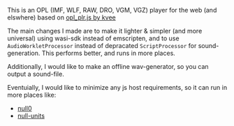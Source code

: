 This is an OPL (IMF, WLF, RAW, DRO, VGM, VGZ) player for the web (and elswhere) based on [opl_plr.js by kvee](http://software.kvee.cz/)

The main changes I made are to make it lighter & simpler (and more universal) using wasi-sdk instead of emscripten, and to use `AudioWorkletProcessor` instead of depracated `ScriptProcessor` for sound-generation. This performs better, and runs in more places.

Additionally, I would like to make an offline wav-generator, so you can output a sound-file.

Eventuially, I would like to minimize any js host requirements, so it can run in more places like:

- [null0](https://github.com/notnullgames/null0)
- [null-units](https://github.com/konsumer/null-units)
